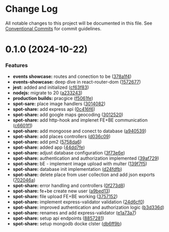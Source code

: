# Change Log

All notable changes to this project will be documented in this file.
See [Conventional Commits](https://conventionalcommits.org) for commit guidelines.

# 0.1.0 (2024-10-22)

### Features

-   **events showcase:** routes and conection to be ([378a1f4](https://github.com/paulAlexSerban/wbk--mern-playground/commit/378a1f477428bff0158817e2406dd5f77dab6657))
-   **events-showcase:** deep dive in react-router-dom ([1572677](https://github.com/paulAlexSerban/wbk--mern-playground/commit/157267729e61176dff10eaeff2fd22c5d884ae68))
-   **jest:** added and initialized ([cf63f83](https://github.com/paulAlexSerban/wbk--mern-playground/commit/cf63f838e1137207013fb01cfabdda09803345c9))
-   **nodejs:** migrate to 20 ([a233243](https://github.com/paulAlexSerban/wbk--mern-playground/commit/a2332439e35173ea708412c62392cf369142c685))
-   **production builds:** pracgice ([f5061fe](https://github.com/paulAlexSerban/wbk--mern-playground/commit/f5061feeb1ce06af5f4fff22a35f5ad2923f8fc2))
-   **spot-sare:** place image handlers ([3014082](https://github.com/paulAlexSerban/wbk--mern-playground/commit/3014082bbea5b577188110ca83d26cc2b9ab36c7))
-   **spot-share:** add express api ([0c416f6](https://github.com/paulAlexSerban/wbk--mern-playground/commit/0c416f64868624a09e2adc8cb1c6816b2fb1c66c))
-   **spot-share:** add google maps geocoding ([3012520](https://github.com/paulAlexSerban/wbk--mern-playground/commit/3012520318c0566c06a9ba62dd2298c861da666c))
-   **spot-share:** add http-hook and implenet FE+BE communication ([c6601f1](https://github.com/paulAlexSerban/wbk--mern-playground/commit/c6601f14cd88cc9b02943f377e1a52f95b776d1b))
-   **spot-share:** add mongoose and conect to database ([a940539](https://github.com/paulAlexSerban/wbk--mern-playground/commit/a940539897ea5b4763e4ca7b20c10cf7291f83b7))
-   **spot-share:** add places controllers ([d036c09](https://github.com/paulAlexSerban/wbk--mern-playground/commit/d036c0982e076401a997761060b2872705515105))
-   **spot-share:** add pm2 ([5758da6](https://github.com/paulAlexSerban/wbk--mern-playground/commit/5758da6309c83a081c2483500dccd496815bd6c6))
-   **spot-share:** added app ([44dd7fe](https://github.com/paulAlexSerban/wbk--mern-playground/commit/44dd7fe872518526500ceab7fa8ca6ac8b4e5814))
-   **spot-share:** adjust database configuration ([3f73e6e](https://github.com/paulAlexSerban/wbk--mern-playground/commit/3f73e6eb91a1c1253a5d3e52570c7e8a411095cd))
-   **spot-share:** authentication and authorization implemented ([39af729](https://github.com/paulAlexSerban/wbk--mern-playground/commit/39af729b3de6e15268dd6fe1c0a22dfec03bdd61))
-   **spot-share:** bE - implement image upload with multer ([139f7f5](https://github.com/paulAlexSerban/wbk--mern-playground/commit/139f7f507106b53be330db5bbfd3a7c5bb70fe5a))
-   **spot-share:** database init implementation ([d24fdfb](https://github.com/paulAlexSerban/wbk--mern-playground/commit/d24fdfb762376fc136eafd564c0164df98348aee))
-   **spot-share:** delete place from user collection and add json exports ([702046a](https://github.com/paulAlexSerban/wbk--mern-playground/commit/702046a7e827d8a7e912658002821ba6c07c201e))
-   **spot-share:** error handling and controllers ([0f273d8](https://github.com/paulAlexSerban/wbk--mern-playground/commit/0f273d85dfd4e6f5084f6062e179d384c7dbe967))
-   **spot-share:** fe+be create new user ([a9bed13](https://github.com/paulAlexSerban/wbk--mern-playground/commit/a9bed1356e65339b6bceba7de15eab78cb3fc7c1))
-   **spot-share:** file upload FE+BE working ([3757152](https://github.com/paulAlexSerban/wbk--mern-playground/commit/3757152dd8de16ec069e53fffb91189d9967ac29))
-   **spot-share:** implement express-validator validation ([24d6cf0](https://github.com/paulAlexSerban/wbk--mern-playground/commit/24d6cf0a29ccd697ee5ca374fb960d8185dd3b95))
-   **spot-share:** improved authentication and authorization logic ([b3d336d](https://github.com/paulAlexSerban/wbk--mern-playground/commit/b3d336d654a9338d899f8b65c6f0ae5b2af9f656))
-   **spot-share:** renames and add express-validator ([e1a73a7](https://github.com/paulAlexSerban/wbk--mern-playground/commit/e1a73a709bd6e0f7a76ec61346959dcf21e826a6))
-   **spot-share:** setup api endpoints ([8857281](https://github.com/paulAlexSerban/wbk--mern-playground/commit/88572810c96715ed207855b0c7dc38775274821b))
-   **spot-share:** setup mongodb docke clster ([db6ff9b](https://github.com/paulAlexSerban/wbk--mern-playground/commit/db6ff9b1aff2af422a0cb31e4fd00a216fd63708))
